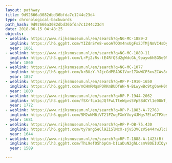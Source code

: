 ```yaml
---
layout: pathway
title: 9d92666a3082dbd36bfda7c1244c23d4
type: chronological-backwards
path_hash: 9d92666a3082dbd36bfda7c1244c23d4
date: 2018-06-15 04:48:25
objects:
- weblink: https://www.rijksmuseum.nl/en/search?q=NG-MC-1889-2
  imglink: https://lh6.ggpht.com/YIZdnSYe8-wooATQQm4nxUgFs2JTMjNmVC4sDyUZmJ60wN2_9rUYqpFSHHXq2XYB6O7YIgS8Pwnb5Ij1QM-VD3rnTrA=s200
  year: 1861
- weblink: https://www.rijksmuseum.nl/en/search?q=NG-MC-1889-11
  imglink: https://lh3.ggpht.com/LrPj2zRs-tE4RfQSd2gWdcGk_9payw6hBG5e9MLgzlTkzctVZt-0wNOybIE2phjUux-sCh41jGSnN9g8QEYPDAribR4=s200
  year: 1860
- weblink: https://www.rijksmuseum.nl/en/search?q=NG-MC-1077
  imglink: https://lh6.ggpht.com/krBUzY-YJjcGdPBAOK1Vur17XwWCP3xvZCAv8ejOdzTN74jUnfcvTGepXeEJLZEEUKBGFGu2ElXb16MoSIH_njDEPSU=s200
  year: 1857
- weblink: https://www.rijksmuseum.nl/en/search?q=RP-P-1910-1650
  imglink: https://lh6.ggpht.com/mCHmRMqsPQRKmBUDfWN-N-BLwywBc9tgQavH0GwU86dO_mjpwzzyMB_P1uKBLT9YsWIn8Ozhwrl_x2kdmO39K8Me1yc=s200
  year: 1800
- weblink: https://www.rijksmuseum.nl/en/search?q=RP-P-1944-2062
  imglink: https://lh3.ggpht.com/fSXrfLo1qJQfFwLTteWgvs5VpSBdCYl1e08Wf_2FQLIhOEawfDg03P53KyL7ojPimYgnTpfg8RjYCxT_lEKtZu-TdQ=s200
  year: 1772
- weblink: https://www.rijksmuseum.nl/en/search?q=RP-P-1883-A-7276J
  imglink: https://lh6.ggpht.com/5M2wNM6iVT21FZwgFXmYVuy4JMgs7ElwCTPXes2lIUlKQ3YuhvvrnTzxbBA9U51Ffe3-Z6UuZArdmwJDdvoDJYRQQaU=s200
  year: 1681
- weblink: https://www.rijksmuseum.nl/en/search?q=RP-P-OB-75.430
  imglink: https://lh6.ggpht.com/ty7ang5eCl9ZiSlMcX-sjv53VCzV5e44rwJlcD6ScGwKdhTZwupB7mztlpEj7oiWSTVOna5NEBndMaIBw6CZ5ZaREUA=s200
  year: 1644
- weblink: https://www.rijksmuseum.nl/en/search?q=RP-T-1888-A-1423(R)
  imglink: https://lh3.ggpht.com/ThL9efO5hbpCm-bILaDuN2ghLcsmV8OEIUIQyAM-kOxnryZ4AtL5Rvgzpiyf8Kn2umKdXZAAf5IznXQOrQciYAFwTVE=s200
  year: 1589

---
```

